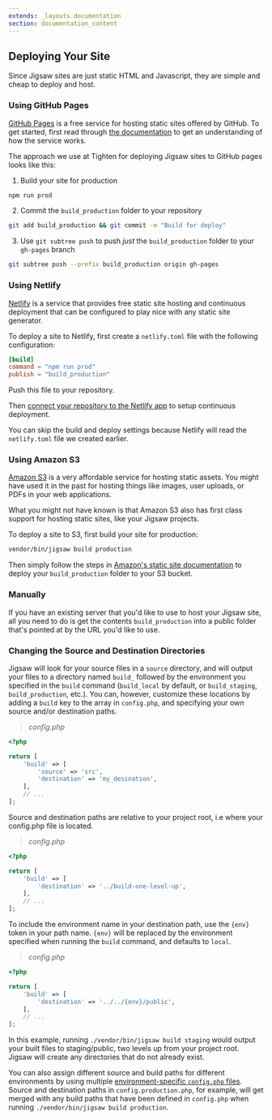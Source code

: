 ```yaml
---
extends: _layouts.documentation
section: documentation_content
---
```


## Deploying Your Site

Since Jigsaw sites are just static HTML and Javascript, they are simple and cheap to deploy and host.

### Using GitHub Pages

[GitHub Pages](https://pages.github.com/) is a free service for hosting static sites offered by GitHub. To get started, first read through [the documentation](https://help.github.com/categories/github-pages-basics/) to get an understanding of how the service works.

The approach we use at Tighten for deploying Jigsaw sites to GitHub pages looks like this:

1. Build your site for production

```bash
npm run prod
```

2. Commit the `build_production` folder to your repository

```bash
git add build_production && git commit -m "Build for deploy"
```

3. Use `git subtree push` to push _just_ the `build_production` folder to your `gh-pages` branch

```bash
git subtree push --prefix build_production origin gh-pages
```

### Using Netlify

[Netlify](https://www.netlify.com/) is a service that provides free static site hosting and continuous deployment that can be configured to play nice with any static site generator.

To deploy a site to Netlify, first create a `netlify.toml` file with the following configuration:

```toml
[build]
command = "npm run prod"
publish = "build_production"
```

Push this file to your repository.

Then [connect your repository to the Netlify app](https://app.netlify.com/start) to setup continuous deployment.

You can skip the build and deploy settings because Netlify will read the `netlify.toml` file we created earlier.

### Using Amazon S3

[Amazon S3](https://aws.amazon.com/s3/) is a very affordable service for hosting static assets. You might have used it in the past for hosting things like images, user uploads, or PDFs in your web applications.

What you might not have known is that Amazon S3 also has first class support for hosting static sites, like your Jigsaw projects.

To deploy a site to S3, first build your site for production:

```bash
vendor/bin/jigsaw build production
```

Then simply follow the steps in [Amazon's static site documentation](http://docs.aws.amazon.com/gettingstarted/latest/swh/website-hosting-intro.html) to deploy your `build_production` folder to your S3 bucket.

### Manually

If you have an existing server that you'd like to use to host your Jigsaw site, all you need to do is get the contents `build_production` into a public folder that's pointed at by the URL you'd like to use.

### Changing the Source and Destination Directories

Jigsaw will look for your source files in a `source` directory, and will output your files to a directory named `build_` followed by the environment you specified in the `build` command (`build_local` by default, or `build_staging`, `build_production`, etc.). You can, however, customize these locations by adding a `build` key to the array in `config.php`, and specifying your own source and/or destination paths.

> _config.php_

```php
<?php

return [
    'build' => [
        'source' => 'src',
        'destination' => 'my_desination',
    ],
    // ...
];
```

Source and destination paths are relative to your project root, i.e where your config.php file is located.

> _config.php_

```php
<?php

return [
    'build' => [
        'destination' => '../build-one-level-up',
    ],
    // ...
];
```

To include the environment name in your destination path, use the `{env}` token in your path name. `{env}` will be replaced by the environment specified when running the `build` command, and defaults to `local`.

> _config.php_

```php
<?php

return [
    'build' => [
        'destination' => '../../{env}/public',
    ],
    // ...
];
```

In this example, running `./vendor/bin/jigsaw build staging` would output your built files to staging/public, two levels up from your project root. Jigsaw will create any directories that do not already exist.

You can also assign different source and build paths for different environments by using multiple [environment-specific `config.php` files](/docs/environments/). Source and destination paths in `config.production.php`, for example, will get merged with any build paths that have been defined in `config.php` when running `./vendor/bin/jigsaw build production`.
